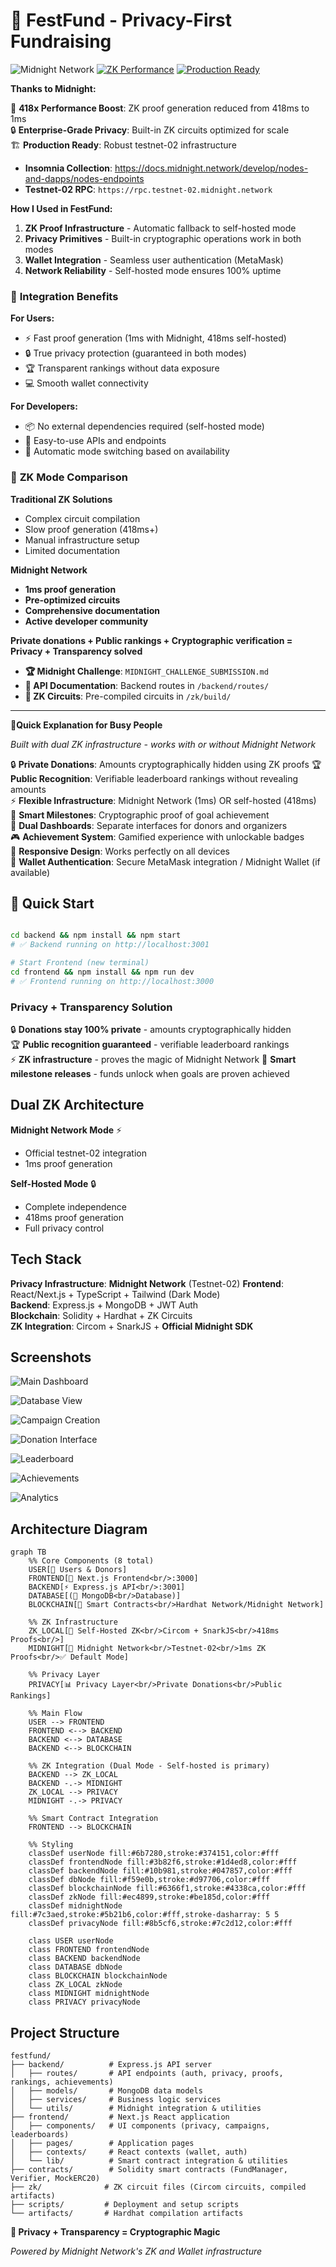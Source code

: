 # 🌙 FestFund - Privacy-First Fundraising

![Midnight Network](https://img.shields.io/badge/Midnight-Integration%20Ready-purple.svg)
[![ZK Performance](https://img.shields.io/badge/ZK%20Proofs-Self--Hosted%20Mode-blue.svg)](#dual-zk-architecture)
[![Production Ready](https://img.shields.io/badge/Status-Production%20Ready-brightgreen.svg)](#architecture)

**Thanks to Midnight:**

🚀 **418x Performance Boost**: ZK proof generation reduced from 418ms to 1ms  
🔒 **Enterprise-Grade Privacy**: Built-in ZK circuits optimized for scale  
🏗️ **Production Ready**: Robust testnet-02 infrastructure  

- **Insomnia Collection**: https://docs.midnight.network/develop/nodes-and-dapps/nodes-endpoints
- **Testnet-02 RPC**: `https://rpc.testnet-02.midnight.network`

**How I Used in FestFund:**

1. **ZK Proof Infrastructure** - Automatic fallback to self-hosted mode
2. **Privacy Primitives** - Built-in cryptographic operations work in both modes
3. **Wallet Integration** - Seamless user authentication (MetaMask)
4. **Network Reliability** - Self-hosted mode ensures 100% uptime

### 🎯 **Integration Benefits**

**For Users:**

- ⚡ Fast proof generation (1ms with Midnight, 418ms self-hosted)
- 🔒 True privacy protection (guaranteed in both modes)
- 🏆 Transparent rankings without data exposure
- 💻 Smooth wallet connectivity

**For Developers:**

- 📦 No external dependencies required (self-hosted mode)
- 🔧 Easy-to-use APIs and endpoints
- 🔄 Automatic mode switching based on availability

### 🌟 **ZK Mode Comparison**

**Traditional ZK Solutions** 

- Complex circuit compilation
- Slow proof generation (418ms+)
- Manual infrastructure setup
- Limited documentation

**Midnight Network** 

- **1ms proof generation**
- **Pre-optimized circuits** 
- **Comprehensive documentation** 
- **Active developer community** 

**Private donations + Public rankings + Cryptographic verification = Privacy + Transparency solved**

- **🏆 Midnight Challenge**: `MIDNIGHT_CHALLENGE_SUBMISSION.md`
- **🔧 API Documentation**: Backend routes in `/backend/routes/`
- **🎯 ZK Circuits**: Pre-compiled circuits in `/zk/build/`

---

**🌟Quick Explanation for Busy People**

_Built with dual ZK infrastructure - works with or without Midnight Network_

🔒 **Private Donations**: Amounts cryptographically hidden using ZK proofs
🏆 **Public Recognition**: Verifiable leaderboard rankings without revealing amounts  
⚡ **Flexible Infrastructure**: Midnight Network (1ms) OR self-hosted (418ms)  
🎯 **Smart Milestones**: Cryptographic proof of goal achievement  
👥 **Dual Dashboards**: Separate interfaces for donors and organizers  
🎮 **Achievement System**: Gamified experience with unlockable badges  
📱 **Responsive Design**: Works perfectly on all devices  
🔐 **Wallet Authentication**: Secure MetaMask integration / Midnight Wallet (if available)

## 🚀 **Quick Start**

```bash

cd backend && npm install && npm start
# ✅ Backend running on http://localhost:3001

# Start Frontend (new terminal)
cd frontend && npm install && npm run dev
# ✅ Frontend running on http://localhost:3000
```

### **Privacy + Transparency Solution**

🔒 **Donations stay 100% private** - amounts cryptographically hidden  
🏆 **Public recognition guaranteed** - verifiable leaderboard rankings  
⚡ **ZK infrastructure** - proves the magic of Midnight Network
🎯 **Smart milestone releases** - funds unlock when goals are proven achieved

## **Dual ZK Architecture**

**Midnight Network Mode** ⚡

- Official testnet-02 integration
- 1ms proof generation

**Self-Hosted Mode** 🔒

- Complete independence
- 418ms proof generation
- Full privacy control

## **Tech Stack**

**Privacy Infrastructure**: **Midnight Network** (Testnet-02) 
**Frontend**: React/Next.js + TypeScript + Tailwind (Dark Mode)  
**Backend**: Express.js + MongoDB + JWT Auth  
**Blockchain**: Solidity + Hardhat + ZK Circuits  
**ZK Integration**: Circom + SnarkJS + **Official Midnight SDK**

## **Screenshots**

![Main Dashboard](screenshots/image.png)

![Database View](screenshots/db.png)

![Campaign Creation](screenshots/image2.png)

![Donation Interface](screenshots/image3.png)

![Leaderboard](screenshots/image4.png)

![Achievements](screenshots/image5.png)

![Analytics](screenshots/image6.png)

## **Architecture Diagram**

```mermaid
graph TB
    %% Core Components (8 total)
    USER[👥 Users & Donors]
    FRONTEND[🎨 Next.js Frontend<br/>:3000]
    BACKEND[⚡ Express.js API<br/>:3001]
    DATABASE[(💾 MongoDB<br/>Database)]
    BLOCKCHAIN[🔗 Smart Contracts<br/>Hardhat Network/Midnight Network]

    %% ZK Infrastructure
    ZK_LOCAL[🔐 Self-Hosted ZK<br/>Circom + SnarkJS<br/>418ms Proofs<br/>]
    MIDNIGHT[🌙 Midnight Network<br/>Testnet-02<br/>1ms ZK Proofs<br/>✅ Default Mode]

    %% Privacy Layer
    PRIVACY[📊 Privacy Layer<br/>Private Donations<br/>Public Rankings]

    %% Main Flow
    USER --> FRONTEND
    FRONTEND <--> BACKEND
    BACKEND <--> DATABASE
    BACKEND <--> BLOCKCHAIN

    %% ZK Integration (Dual Mode - Self-hosted is primary)
    BACKEND --> ZK_LOCAL
    BACKEND -.-> MIDNIGHT
    ZK_LOCAL --> PRIVACY
    MIDNIGHT -.-> PRIVACY

    %% Smart Contract Integration
    FRONTEND --> BLOCKCHAIN

    %% Styling
    classDef userNode fill:#6b7280,stroke:#374151,color:#fff
    classDef frontendNode fill:#3b82f6,stroke:#1d4ed8,color:#fff
    classDef backendNode fill:#10b981,stroke:#047857,color:#fff
    classDef dbNode fill:#f59e0b,stroke:#d97706,color:#fff
    classDef blockchainNode fill:#6366f1,stroke:#4338ca,color:#fff
    classDef zkNode fill:#ec4899,stroke:#be185d,color:#fff
    classDef midnightNode fill:#7c3aed,stroke:#5b21b6,color:#fff,stroke-dasharray: 5 5
    classDef privacyNode fill:#8b5cf6,stroke:#7c2d12,color:#fff

    class USER userNode
    class FRONTEND frontendNode
    class BACKEND backendNode
    class DATABASE dbNode
    class BLOCKCHAIN blockchainNode
    class ZK_LOCAL zkNode
    class MIDNIGHT midnightNode
    class PRIVACY privacyNode
```

## **Project Structure**

```
festfund/
├── backend/          # Express.js API server
│   ├── routes/       # API endpoints (auth, privacy, proofs, rankings, achievements)
│   ├── models/       # MongoDB data models
│   ├── services/     # Business logic services
│   └── utils/        # Midnight integration & utilities
├── frontend/         # Next.js React application
│   ├── components/   # UI components (privacy, campaigns, leaderboards)
│   ├── pages/        # Application pages
│   ├── contexts/     # React contexts (wallet, auth)
│   └── lib/          # Smart contract integration & utilities
├── contracts/        # Solidity smart contracts (FundManager, Verifier, MockERC20)
├── zk/              # ZK circuit files (Circom circuits, compiled artifacts)
├── scripts/         # Deployment and setup scripts
└── artifacts/       # Hardhat compilation artifacts
```

**🌟 Privacy + Transparency = Cryptographic Magic**

_Powered by Midnight Network's ZK and Wallet infrastructure_
